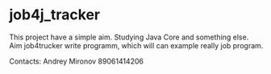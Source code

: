 # job4j_tracker
This project have a simple aim.
Studying Java Core and something else.
Aim  job4trucker write programm, which will can example really job program.


Contacts:
Andrey Mironov
89061414206
